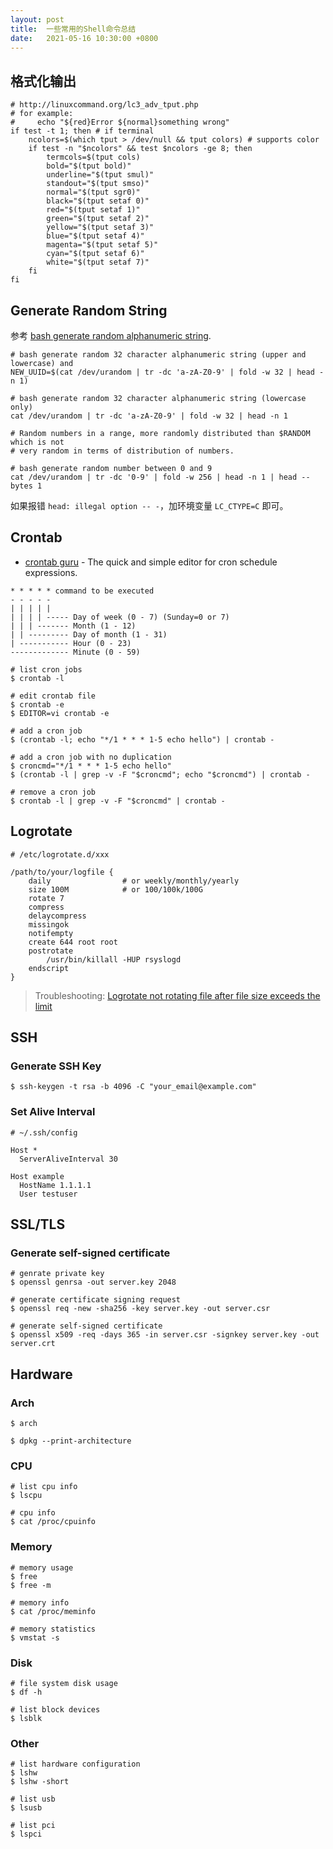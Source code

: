 ```yaml
---
layout: post
title:  一些常用的Shell命令总结
date:   2021-05-16 10:30:00 +0800
---
```


## 格式化输出

```shell
# http://linuxcommand.org/lc3_adv_tput.php
# for example:
#     echo "${red}Error ${normal}something wrong"
if test -t 1; then # if terminal
    ncolors=$(which tput > /dev/null && tput colors) # supports color
    if test -n "$ncolors" && test $ncolors -ge 8; then
        termcols=$(tput cols)
        bold="$(tput bold)"
        underline="$(tput smul)"
        standout="$(tput smso)"
        normal="$(tput sgr0)"
        black="$(tput setaf 0)"
        red="$(tput setaf 1)"
        green="$(tput setaf 2)"
        yellow="$(tput setaf 3)"
        blue="$(tput setaf 4)"
        magenta="$(tput setaf 5)"
        cyan="$(tput setaf 6)"
        white="$(tput setaf 7)"
    fi
fi
```

## Generate Random String

参考 [bash generate random alphanumeric string](https://gist.github.com/earthgecko/3089509).

```shell
# bash generate random 32 character alphanumeric string (upper and lowercase) and 
NEW_UUID=$(cat /dev/urandom | tr -dc 'a-zA-Z0-9' | fold -w 32 | head -n 1)

# bash generate random 32 character alphanumeric string (lowercase only)
cat /dev/urandom | tr -dc 'a-zA-Z0-9' | fold -w 32 | head -n 1

# Random numbers in a range, more randomly distributed than $RANDOM which is not
# very random in terms of distribution of numbers.

# bash generate random number between 0 and 9
cat /dev/urandom | tr -dc '0-9' | fold -w 256 | head -n 1 | head --bytes 1
```

如果报错 `head: illegal option -- -`，加环境变量 `LC_CTYPE=C` 即可。

## Crontab

- [crontab guru](https://crontab.guru/) - The quick and simple editor for cron schedule expressions.

```
* * * * * command to be executed
- - - - -
| | | | |
| | | | ----- Day of week (0 - 7) (Sunday=0 or 7)
| | | ------- Month (1 - 12)
| | --------- Day of month (1 - 31)
| ----------- Hour (0 - 23)
------------- Minute (0 - 59)
```

```shell
# list cron jobs
$ crontab -l

# edit crontab file
$ crontab -e
$ EDITOR=vi crontab -e

# add a cron job
$ (crontab -l; echo "*/1 * * * 1-5 echo hello") | crontab -

# add a cron job with no duplication
$ croncmd="*/1 * * * 1-5 echo hello"
$ (crontab -l | grep -v -F "$croncmd"; echo "$croncmd") | crontab -

# remove a cron job
$ crontab -l | grep -v -F "$croncmd" | crontab -
```

## Logrotate

```
# /etc/logrotate.d/xxx

/path/to/your/logfile {
    daily                # or weekly/monthly/yearly
    size 100M            # or 100/100k/100G
    rotate 7
    compress
    delaycompress
    missingok
    notifempty
    create 644 root root
    postrotate
        /usr/bin/killall -HUP rsyslogd
    endscript
}
```

> Troubleshooting: [Logrotate not rotating file after file size exceeds the limit](https://serverfault.com/questions/480551/logrotate-not-rotating-file-after-file-size-exceeds-the-limit)

## SSH

### Generate SSH Key

```shell
$ ssh-keygen -t rsa -b 4096 -C "your_email@example.com"
```

### Set Alive Interval

```
# ~/.ssh/config

Host *
  ServerAliveInterval 30

Host example
  HostName 1.1.1.1
  User testuser
```

## SSL/TLS

### Generate self-signed certificate

```shell
# genrate private key
$ openssl genrsa -out server.key 2048

# generate certificate signing request
$ openssl req -new -sha256 -key server.key -out server.csr

# generate self-signed certificate
$ openssl x509 -req -days 365 -in server.csr -signkey server.key -out server.crt
```

## Hardware

### Arch

```shell
$ arch

$ dpkg --print-architecture
```

### CPU

```shell
# list cpu info
$ lscpu

# cpu info
$ cat /proc/cpuinfo
```

### Memory

```shell
# memory usage
$ free
$ free -m

# memory info
$ cat /proc/meminfo

# memory statistics
$ vmstat -s
```

### Disk

```shell
# file system disk usage
$ df -h

# list block devices
$ lsblk
```

### Other

```shell
# list hardware configuration
$ lshw
$ lshw -short

# list usb
$ lsusb

# list pci
$ lspci
```
